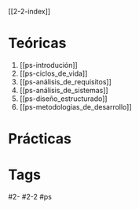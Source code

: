 [[2-2-index]]
# Teóricas
1. [[ps-introdución]]
2. [[ps-ciclos_de_vida]]
3. [[ps-análisis_de_requisitos]]
4. [[ps-análisis_de_sistemas]]
5. [[ps-diseño_estructurado]]
6. [[ps-metodologias_de_desarrollo]]
# Prácticas
# Tags
#2- 
#2-2 
#ps